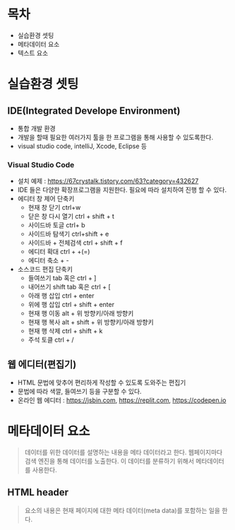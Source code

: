# 목차
- 실습환경 셋팅
- 메타데이터 요소
- 텍스트 요소

# 실습환경 셋팅
## IDE(Integrated Develope Environment)
- 통합 개발 환경
- 개발을 할때 필요한 여러가지 툴을 한 프로그램을 통해 사용할 수 있도록한다.
- visual studio code, intelliJ, Xcode, Eclipse 등
### Visual Studio Code
- 설치 예제 : https://67crystalk.tistory.com/63?category=432627
- IDE 들은 다양한 확장프로그램을 지원한다. 필요에 따라 설치하여 진행 할 수 있다.
- 에디터 창 제어 단축키
  - 현재 창 닫기 ctrl+w
  - 닫은 창 다시 열기 ctrl + shift + t
  - 사이드바 토글 ctrl+ b
  - 사이드바 탐색기 ctrl+shift + e
  - 사이드바 + 전체검색  ctrl + shift + f
  - 에디터 확대 ctrl + +(=)
  - 에디터 축소 + -
- 소스코드 편집 단축키
  - 들여쓰기 tab 혹은 ctrl + ]
  - 내어쓰기 shift tab 혹은 ctrl + [
  - 아래 행 삽입 ctrl + enter
  - 위에 행 삽입 ctrl + shift + enter
  - 현재 행 이동 alt + 위 방향키/아래 방향키
  - 현재 행 복사 alt + shift + 위 방향키/아래 방향키
  - 현재 행 삭제 ctrl + shift + k
  - 주석 토클 ctrl + /

## 웹 에디터(편집기)
- HTML 문법에 맞추어 편리하게 작성할 수 있도록 도와주는 편집기
- 문법에 따라 색깔, 들여쓰기 등을 구분할 수 있다.
- 온라인 웹 에디터 : https://jsbin.com, https://replit.com, https://codepen.io

# 메타데이터 요소
> 데이터를 위한 데이터를 설명하는 내용을 메타 데이터라고 한다. 
> 웹페이지마다 검색 엔진을 통해 데이터를 노출한다. 이 데이터를 분류하기 위해서 메타데이터를 사용한다.
## HTML header
> <head> 요소의 내용은 현재 페이지에 대한 메타 데이터(meta data)를 포함하는 일을 한다.
### <title>
> 브라우저의 제목 표시줄이나 페이지 탭에 보이는 문서의 제목을 정의한다. 텍스트만 포함 할 수 있다. 문서에 하나만 존재할 수 있다.
- 페이지 제목과 SEO
  - 페이지 제목은 SEO에 큰 영향을 준다. 짧고 일반적인 이름보다 길고 상세한 제목이 더 좋은 성과를 내는 경우가 많다.
  - 검색 엔진이 결과 페이지의 순서를 결정하는 구성 요소 중 하나가 페이지 제목의 내용이기 때문이다.
  - 검색 결과에서 잠재적 독자의 주목을 끌 수 있는 최초 "훅"이 제목이다.
  - 좋은 제목을 작성하는데 참고할 지침
    - 하나 혹은 두개의 단어로만 제목을 구성하는 것을 피하고, 콘텐츠를 설명하는 문장을 넣거나 참고 문서의 용어와 정의를 짝지어 사용하라
    - 노출 될 수 있는 제목의 길이 (55~60자)로 작성하여 뒷부분이 잃더라도 내용을 잃지 않도록 주의해라
    - "키워드 뭉치" 스타일의 단어 나열에 불과한 제목은 회피하라
    - 제목을 사이트내에 겹치지 않도록 주의하라
- 예제
```
  <title>흥미로운 내용</title>
```
### <meta>
> <base>,<link>,<script>,<style>,<title>과 같은 다른 메타 관련 요소로 나타낼 수 없는 메타데이터를 나타낸다.
- 메타태그가 여러개 필요할 경우, 여러 개 작성한다. 
- 메타태그는 내용이 없으므로 모든 내용을 속성(attribute)로 표현한다.
- name 속성
  - content 속성과 같이 사용해야한다.
- application-name
  - 웹 페이지에 구동 중인 애플리케이션 이름
- viewport
  - 웹페이지에서 볼 수 있는 모든 페이지에 대해 정의한다.
- mime 타입
  - 클라이언트에게 전송된 문서의 다양성을 알려주기 위한 메커니즘
  - 구조
    - type/subtye(주호 확장자)
    - text/plain, text/html, image/jpge, application/octect-stream,multipart/form-data, ...
- 예제
```
  <meta name="application-name" content="github"/>
  <meta name="viewport" content="width:device-width, inital-scale:1.0"/>
  <meta name="" content=""/>
  <meta />
  <meta />
```
### <style>
> CSS 스타일을 지정해오기 위한 태그이다.
- 내부에서 스타일을 직접 지정할 수 있다.
```
<head>
  <style>
      p { color:red;}
  </style>
</head>
```
- 외부의 스타일 파일을 가져와 적용할 수 있다.
- 여러개 중복될 경우 후자가 선자의 스타일을 override 한다.
### <scrpt>
> 데이터와 실행 가능한 코드를 문서에 포함할때 사용하며 보통 javascript 코드와 함께 사용한다.
- script 는 html의 최 하단부에 작성하는 것을 권장하고 있다.
  - html의 모든 요소들이 화면에 출력 된 이후 작업을 하기 위해
  - javascript 동작에 데이터를 로딩하는 데에 시간이 걸리기 때문에, 오래걸리는 작업을 후반부에 진행하기 위해
  
```
  <script src ="자바스크립트 주소"></script>
  <script> alert("test")</script>
```
# 텍스트 요소
> HTML 에서는 다양한 텍스트를 나누는 요소가 존재합니다. 
- h1 ~ h6
  - heading tag
  - 숫자가 커질수록 해당 텍스트의 크기가 작아진다.
```
  <h1>Heading 1</h1>
  <h2>Heading 2</h2>
  <h3>Heading 3</h3>
  <h4>Heading 4</h4>
  <h5>Heading 5</h5>
  <h6>Heading 6</h6>
```
- p
- br, hr
  - 두 요소는 빈 요소 이기 때문에 닫을때 닫기를 하지 않아도 문법적으로 문제가 없다.
  - br 태그는 한줄 띄워쓰기를 지원한다.
  - hr 태그는 수평선 작성에 사용한다.
```
  <br>
  <br/>
  <hr>
  <hr/>
```
- blockquote, q
  - 블록 인용 태그
```
  <blockquote cite="https://출처 사이트 경로">
    <p> 긴문장의 인용 문구 작성</p>
  </blockquote>
  <q cite="출서사이트 경로"> 단문의 인용문구 </q>
```
- pre
  - 미리 서식을 지정한 텍스트를 나타낸다.
  - 작성된 서식, 공백문자 등을 그대로 유지한다.
```
  <pre>
    L   TE
    A   A
    A Aa
    ccc
  </pre>
```
- figure, figcaption
  - figure는 독립적인 콘텐츠를 표현한다.
  - figure는 figcaption을 사용하여 설명을 붙일 수 있다.
```
  <figure>
    <img src="이미지 경로" >
    <figcaption>콘텐츠 설명설명설명</figcaption>
  </figure>
```
- abbr, address, cite, bdo
  - abbr의 경우, 내부 콘텐츠에 마우스를 올리면 등록한 title 의 값을 캡션으로 확인 할 수 있다.
  - address의 경우, 주소를 나타낸다는 의미의 컨텐츠를 작성하였다.
  - cite의 경우, 인용의 출처를 의미한다.
```
  <p>
    <abbr title="world wide web"> www</abbr>
  </p>
  <address>
    https://67crystalk@tistory.com
  </address>
  <figure>
    <blockquote cite="cri-kim">
      <p>it is a content</p>
    </blockquote>
  </figure>
  <p>이 글은 왼쪽에서 오른쪽으로 작성합니다.</p>
  <p> <bdo dir="ltr">이 글은 오른쪽에서 왼쪽으로 작성합니다.</bdo></p>
```
- b, strong
  - 텍스트에 포메팅을 할 수 있는 태그들이다.
  - 작성된 문자들에 대해 굵기, 기울기 등의 모양을 변경시켜 의미를 부각시키기 위해 사용한다.
```
<p>
  <b>b 태그는 굵은 글씨 요소를 말한다.</b>
  <strong>strong 태그는 보통 굵은 요소를 보여준다. 하지만 브라우저마다 다를 수 있다. 일단 중요/긴급한 콘텐츠를 나타낸다.</strong>
</p>
```
- i, em
  - 두 태그는 b,strong 과 같이 텍스트 포메팅 태그들이다.
  - 보통 둘다 기울임 꼴로 텍스트를 표현한다.
```
<p>
  <i>텍스트에서 어떠한 이유로 주위와의 구분을 위해 사용한다. 기술용어, 외국어 구정, 등장인물 생각 등을 예시로 든다.</i>
  <em>텍스트의 강세를 나타낸다.</em>
</p>
```
  
- mark, small, sub, sup
  - 텍스트에포메팅을 할 수 있는 태그들이다.
```
  <p>
    <mark>강조</mark>
    <blockquote>
      인용문구를 작성하고 <mark>중요한 내용</mark>을 이렇게 지정합니다.
    </blockquote>
  </p>
  <hr>
  <p><small>단순히 글씨를 작게 쓰는 것이 아니라, 첨부하고 싶은 내용을 작성한다.</small></p>
  <p>
    2의 2승  ( 2<sup>2</sup> )
    1번째 x(x<sub>1</sub>)
  </p>
```
- del, ins, code, kbd
  - delete 는 삭제된 요소가 있을 때 사용한다.
  - ins 는 추가된 요소가 있을 경우 사용한다.
```
  <p>
    이 <del>내용</del>은 이제 더 이상 사용하지 않습니다.
    이 내용은 <ins>추가 하고 싶은 내용</ins> 입니다.
  </p>
  <p>
    <code>pre</code> 태그와 비슷하지만  <code>pre</code> 처럼 문장이 아닌 한줄의 코드를 나타낸다.
     <code>pre</code> 는 여러줄의 코드를 나타낸다.
  </p>
  <p>
    <kbd>shift</kbd> 등의 키보드 요소 표현
  </p>
```
- a
  - a 태그는 앵커 요소를 의미한다.
  - 사용할 수 있는 속성과 사용에 대한 내용이 다양하다.
  - 다른 페이지나 같은 페이지의 어느 위치, 파일로 이동하는 동작을 사용한다.
  - href 는 hypertext reference 라는 의미로 a 태그가 목적지로 지정하는 주소 값(URL)을 의미한다.
  
```
  <a href="https://www.naver.com">Naver</a>
```
- entity
  - <,>,",& 등의 특수문자 예약어는 HTML 구문 자체의 일부로 작성 시, html이 읽어드린다.
  - 예약어, 스페이스, 태그 등을 문자 그대로 출력하기 위해 사용하는 것을 엔티티라고 한다.
```
  <p> 다섯개의 스페이싱(     )</p>
  <!-- 실제 html 을 쓰면 스페이싱이 나오지 않는다. -->
```
 |문자 | character reference equivalent|
  |--|--|
  |<|&amp;lt;|
  |>|&amp;gt;|
  |"|&amp;quot;|
  |'|&amp;apos;|
  |&|&amp;amp;|
  |스페이싱|&amp;nbsp;|
  
# 참고
- zero-base(https://zero-base.co.kr)
-  김크리 블로그 (https://67crystalk.tistory.com)
